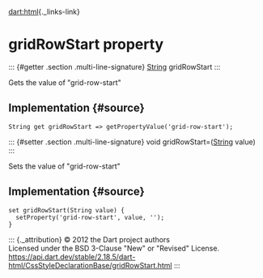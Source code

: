 [dart:html](../../dart-html/dart-html-library){._links-link}

gridRowStart property
=====================

::: {#getter .section .multi-line-signature}
[String](../../dart-core/string-class) gridRowStart
:::

Gets the value of \"grid-row-start\"

Implementation {#source}
--------------

``` {.language-dart data-language="dart"}
String get gridRowStart => getPropertyValue('grid-row-start');
```

::: {#setter .section .multi-line-signature}
void gridRowStart=([String](../../dart-core/string-class) value)
:::

Sets the value of \"grid-row-start\"

Implementation {#source}
--------------

``` {.language-dart data-language="dart"}
set gridRowStart(String value) {
  setProperty('grid-row-start', value, '');
}
```

::: {._attribution}
© 2012 the Dart project authors\
Licensed under the BSD 3-Clause \"New\" or \"Revised\" License.\
<https://api.dart.dev/stable/2.18.5/dart-html/CssStyleDeclarationBase/gridRowStart.html>
:::
